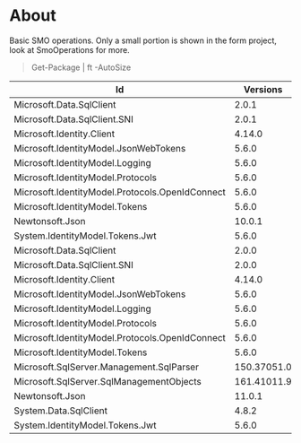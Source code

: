 # About

Basic SMO operations. Only a small portion is shown in the form project, look at SmoOperations for more.

> Get-Package | ft -AutoSize

|Id|Versions|ProjectName|
|--|--------|-----------|
|Microsoft.Data.SqlClient|2.0.1|WindowsFormsAppSmo|
|Microsoft.Data.SqlClient.SNI|2.0.1|WindowsFormsAppSmo|
|Microsoft.Identity.Client|4.14.0|WindowsFormsAppSmo|
|Microsoft.IdentityModel.JsonWebTokens|5.6.0|WindowsFormsAppSmo|
|Microsoft.IdentityModel.Logging|5.6.0|WindowsFormsAppSmo|
|Microsoft.IdentityModel.Protocols|5.6.0|WindowsFormsAppSmo|
|Microsoft.IdentityModel.Protocols.OpenIdConnect| 5.6.0|WindowsFormsAppSmo|
|Microsoft.IdentityModel.Tokens|5.6.0|WindowsFormsAppSmo|
|Newtonsoft.Json|10.0.1|WindowsFormsAppSmo|
|System.IdentityModel.Tokens.Jwt|5.6.0|WindowsFormsAppSmo|
|Microsoft.Data.SqlClient|2.0.0|SMO_Library|
|Microsoft.Data.SqlClient.SNI|2.0.0|SMO_Library|
|Microsoft.Identity.Client|4.14.0|SMO_Library|
|Microsoft.IdentityModel.JsonWebTokens|5.6.0|SMO_Library|
|Microsoft.IdentityModel.Logging|5.6.0|SMO_Library|
|Microsoft.IdentityModel.Protocols|5.6.0|SMO_Library|
|Microsoft.IdentityModel.Protocols.OpenIdConnect |5.6.0|SMO_Library|
|Microsoft.IdentityModel.Tokens|5.6.0|SMO_Library|
|Microsoft.SqlServer.Management.SqlParser|150.37051.0 |SMO_Library|
|Microsoft.SqlServer.SqlManagementObjects|161.41011.9| SMO_Library|
|Newtonsoft.Json|11.0.1|SMO_Library|
|System.Data.SqlClient|4.8.2|SMO_Library|
|System.IdentityModel.Tokens.Jwt|5.6.0|SMO_Library|
